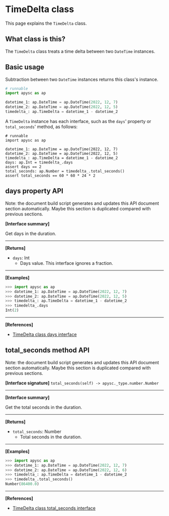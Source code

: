 # TimeDelta class

This page explains the `TimeDelta` class.

## What class is this?

The `TimeDelta` class treats a time delta between two `DateTime` instances.

## Basic usage

Subtraction between two `DateTime` instances returns this class's instance.

```py
# runnable
import apysc as ap

datetime_1: ap.DateTime = ap.DateTime(2022, 12, 7)
datetime_2: ap.DateTime = ap.DateTime(2022, 12, 5)
timedelta_: ap.TimeDelta = datetime_1 - datetime_2
```

A `TimeDelta` instance has each interface, such as the `days`' property or `total_seconds`' method, as follows:

```
# runnable
import apysc as ap

datetime_1: ap.DateTime = ap.DateTime(2022, 12, 7)
datetime_2: ap.DateTime = ap.DateTime(2022, 12, 5)
timedelta_: ap.TimeDelta = datetime_1 - datetime_2
days: ap.Int = timedelta_.days
assert days == 2
total_seconds: ap.Number = timedelta_.total_seconds()
assert total_seconds == 60 * 60 * 24 * 2
```

## days property API

<!-- Docstring: apysc._time.timedelta_.TimeDelta.days -->

<span class="inconspicuous-txt">Note: the document build script generates and updates this API document section automatically. Maybe this section is duplicated compared with previous sections.</span>

**[Interface summary]**

Get days in the duration.<hr>

**[Returns]**

- `days`: Int
  - Days value. This interface ignores a fraction.

<hr>

**[Examples]**

```py
>>> import apysc as ap
>>> datetime_1: ap.DateTime = ap.DateTime(2022, 12, 7)
>>> datetime_2: ap.DateTime = ap.DateTime(2022, 12, 5)
>>> timedelta_: ap.TimeDelta = datetime_1 - datetime_2
>>> timedelta_.days
Int(2)
```

<hr>

**[References]**

- [TimeDelta class days interface](https://simon-ritchie.github.io/apysc/en/timedelta_days.html)

## total_seconds method API

<!-- Docstring: apysc._time.timedelta_.TimeDelta.total_seconds -->

<span class="inconspicuous-txt">Note: the document build script generates and updates this API document section automatically. Maybe this section is duplicated compared with previous sections.</span>

**[Interface signature]** `total_seconds(self) -> apysc._type.number.Number`<hr>

**[Interface summary]**

Get the total seconds in the duration.<hr>

**[Returns]**

- `total_seconds`: Number
  - Total seconds in the duration.

<hr>

**[Examples]**

```py
>>> import apysc as ap
>>> datetime_1: ap.DateTime = ap.DateTime(2022, 12, 7)
>>> datetime_2: ap.DateTime = ap.DateTime(2022, 12, 6)
>>> timedelta_: ap.TimeDelta = datetime_1 - datetime_2
>>> timedelta_.total_seconds()
Number(86400.0)
```

<hr>

**[References]**

- [TimeDelta class total_seconds interface](https://simon-ritchie.github.io/apysc/en/timedelta_total_seconds.html)
